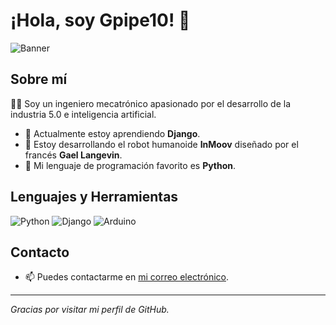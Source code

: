 # ¡Hola, soy Gpipe10! 👋

![Banner](https://github.com/Gpipe10/Gpipe10/blob/main/banner.gif)

## Sobre mí

👨‍💻 Soy un ingeniero mecatrónico apasionado por el desarrollo de la industria 5.0 e inteligencia artificial.

- 🌱 Actualmente estoy aprendiendo **Django**.
- 🤖 Estoy desarrollando el robot humanoide **InMoov** diseñado por el francés **Gael Langevin**.
- 🐍 Mi lenguaje de programación favorito es **Python**.

## Lenguajes y Herramientas

![Python](https://img.shields.io/badge/-Python-3776AB?logo=python&logoColor=white&style=for-the-badge)
![Django](https://img.shields.io/badge/-Django-092E20?logo=django&logoColor=white&style=for-the-badge)
![Arduino](https://img.shields.io/badge/-Arduino-00979D?logo=arduino&logoColor=white&style=for-the-badge)

## Contacto

- 📫 Puedes contactarme en [mi correo electrónico](mailto:tuemail@example.com).

---

*Gracias por visitar mi perfil de GitHub.*
